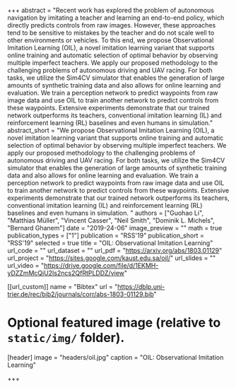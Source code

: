 +++
abstract = "Recent work has explored the problem of autonomous navigation by imitating a teacher and learning an end-to-end policy, which directly predicts controls from raw images. However, these approaches tend to be sensitive to mistakes by the teacher and do not scale well to other environments or vehicles. To this end, we propose Observational Imitation Learning (OIL), a novel imitation learning variant that supports online training and automatic selection of optimal behavior by observing multiple imperfect teachers. We apply our proposed methodology to the challenging problems of autonomous driving and UAV racing. For both tasks, we utilize the Sim4CV simulator that enables the generation of large amounts of synthetic training data and also allows for online learning and evaluation. We train a perception network to predict waypoints from raw image data and use OIL to train another network to predict controls from these waypoints. Extensive experiments demonstrate that our trained network outperforms its teachers, conventional imitation learning (IL) and reinforcement learning (RL) baselines and even humans in simulation."
abstract_short = "We propose Observational Imitation Learning (OIL), a novel imitation learning variant that supports online training and automatic selection of optimal behavior by observing multiple imperfect teachers. We apply our proposed methodology to the challenging problems of autonomous driving and UAV racing. For both tasks, we utilize the Sim4CV simulator that enables the generation of large amounts of synthetic training data and also allows for online learning and evaluation. We train a perception network to predict waypoints from raw image data and use OIL to train another network to predict controls from these waypoints. Extensive experiments demonstrate that our trained network outperforms its teachers, conventional imitation learning (IL) and reinforcement learning (RL) baselines and even humans in simulation. "
authors = ["Guohao Li", "Matthias Müller", "Vincent Casser", "Neil Smith", "Dominik L. Michels", "Bernard Ghanem"]
date = "2019-24-06"
image_preview = ""
math = true
publication_types = ["1"]
publication = "RSS'19"
publication_short = "RSS'19"
selected = true
title = "OIL: Observational Imitation Learning"
url_code = ""
url_dataset = ""
url_pdf = "https://arxiv.org/abs/1803.01129"
url_project = "https://sites.google.com/kaust.edu.sa/oil/"
url_slides = ""
url_video = "https://drive.google.com/file/d/1EKMH-yDZZmMcQjU2Is2ncs2QfRtPLDDZ/view"

[[url_custom]]
name = "Bibtex"
url = "https://dblp.uni-trier.de/rec/bib2/journals/corr/abs-1803-01129.bib"

# Optional featured image (relative to `static/img/` folder).
[header]
image = "headers/oil.jpg"
caption = "OIL: Observational Imitation Learning"

+++
